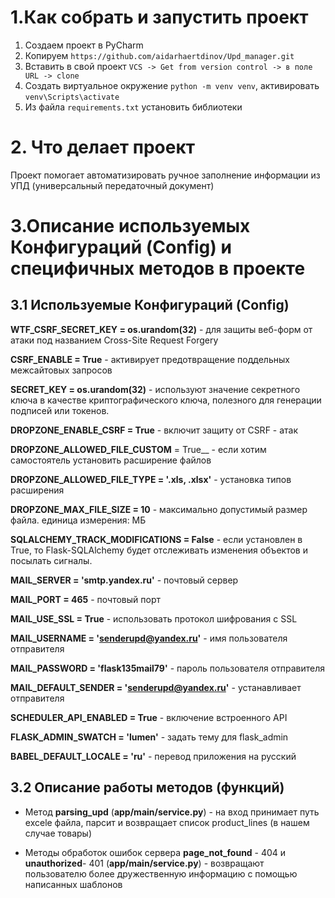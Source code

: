 # 1.Как собрать и запустить проект

1. Создаем проект в PyCharm
2. Копируем ```https://github.com/aidarhaertdinov/Upd_manager.git``` 
2. Вставить в свой проект ```VCS -> Get from version control -> в поле URL -> clone``` 
3. Создать виртуальное окружение ```python -m venv venv```, активировать ```venv\Scripts\activate```
4. Из файла ```requirements.txt``` установить библиотеки

# 2. Что делает проект

Проект помогает автоматизировать ручное заполнение информации из УПД (универсальный передаточный документ)

# 3.Описание используемых Конфигураций (Config) и специфичных методов в проекте 

## 3.1 Используемые Конфигураций (Config)
__WTF_CSRF_SECRET_KEY = os.urandom(32)__ - для защиты веб-форм от атаки под названием Cross-Site Request Forgery 

__CSRF_ENABLE = True__ - активирует предотвращение поддельных межсайтовых запросов

__SECRET_KEY = os.urandom(32)__ - используют значение секретного ключа в качестве криптографического ключа, полезного для генерации подписей или токенов.

__DROPZONE_ENABLE_CSRF = True__ - включит защиту от CSRF - атак

__DROPZONE_ALLOWED_FILE_CUSTOM__ = True__ - если хотим самостоятель установить расширение файлов

__DROPZONE_ALLOWED_FILE_TYPE = '.xls, .xlsx'__ - установка типов расширения 

__DROPZONE_MAX_FILE_SIZE = 10__ - максимально допустимый размер файла. единица измерения: МБ

__SQLALCHEMY_TRACK_MODIFICATIONS = False__ - если установлен в True, то Flask-SQLAlchemy будет отслеживать изменения объектов и посылать сигналы.

__MAIL_SERVER = 'smtp.yandex.ru'__ - почтовый сервер

__MAIL_PORT = 465__ - почтовый порт

__MAIL_USE_SSL = True__ -  использовать протокол шифрования с SSL

__MAIL_USERNAME = 'senderupd@yandex.ru'__ - имя пользователя отправителя

__MAIL_PASSWORD = 'flask135mail79'__ - пароль пользователя отправителя

__MAIL_DEFAULT_SENDER = 'senderupd@yandex.ru'__ - устанавливает отправителя

__SCHEDULER_API_ENABLED = True__ - включение встроенного API

__FLASK_ADMIN_SWATCH = 'lumen'__ - задать тему для flask_admin

__BABEL_DEFAULT_LOCALE = 'ru'__ - перевод приложения на русский

## 3.2 Описание работы методов (функций)

* Метод **parsing_upd** (**app/main/service.py**) - на вход принимает путь excele файла, парсит и возвращает список product_lines (в нашем случае товары)

* Методы обработок ошибок сервера **page_not_found** - 404 и **unauthorized**- 401 (**app/main/service.py**) - возвращают пользователю более дружественную информацию с помощью написанных шаблонов



